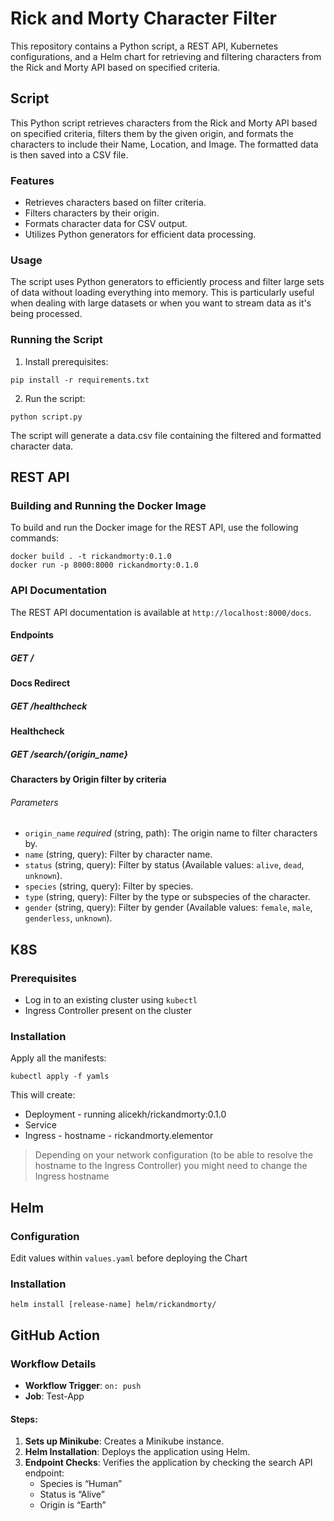 # Rick and Morty Character Filter

This repository contains a Python script, a REST API, Kubernetes configurations, and a Helm chart for retrieving and
filtering characters from the Rick and Morty API based on specified criteria.

## Script

This Python script retrieves characters from the Rick and Morty API based on specified criteria, filters them by the
given origin, and formats the characters to include their Name, Location, and Image. The formatted data is then saved
into a CSV file.

### Features

- Retrieves characters based on filter criteria.
- Filters characters by their origin.
- Formats character data for CSV output.
- Utilizes Python generators for efficient data processing.

### Usage

The script uses Python generators to efficiently process and filter large sets of data without loading everything into
memory. This is particularly useful when dealing with large datasets or when you want to stream data as it's being
processed.

### Running the Script

1. Install prerequisites:

```shell
pip install -r requirements.txt
```

2. Run the script:

```shell
python script.py
```

The script will generate a data.csv file containing the filtered and formatted character data.

## REST API

### Building and Running the Docker Image

To build and run the Docker image for the REST API, use the following commands:

```shell
docker build . -t rickandmorty:0.1.0 
docker run -p 8000:8000 rickandmorty:0.1.0
```

### API Documentation

The REST API documentation is available at `http://localhost:8000/docs`.

#### Endpoints

##### GET /

**Docs Redirect**

##### GET /healthcheck

**Healthcheck**

##### GET /search/{origin_name}

**Characters by Origin filter by criteria**

###### Parameters

- `origin_name` *required* (string, path): The origin name to filter characters by.
- `name` (string, query): Filter by character name.
- `status` (string, query): Filter by status (Available values: `alive`, `dead`, `unknown`).
- `species` (string, query): Filter by species.
- `type` (string, query): Filter by the type or subspecies of the character.
- `gender` (string, query): Filter by gender (Available values: `female`, `male`, `genderless`, `unknown`).

## K8S

### Prerequisites

- Log in to an existing cluster using `kubectl`
- Ingress Controller present on the cluster

### Installation

Apply all the manifests:

```shell
kubectl apply -f yamls
```

This will create:

- Deployment - running alicekh/rickandmorty:0.1.0
- Service
- Ingress - hostname - rickandmorty.elementor

> Depending on your network configuration (to be able to resolve the hostname to the Ingress Controller) you might
> need to change the Ingress hostname

## Helm

### Configuration

Edit values within `values.yaml` before deploying the Chart

### Installation

```shell
helm install [release-name] helm/rickandmorty/ 
```

## GitHub Action

### Workflow Details

- **Workflow Trigger**: `on: push`
- **Job**: Test-App

#### Steps:

1. **Sets up Minikube**: Creates a Minikube instance.
2. **Helm Installation**: Deploys the application using Helm.
3. **Endpoint Checks**: Verifies the application by checking the search API endpoint:
    - Species is “Human”
    - Status is “Alive”
    - Origin is “Earth”